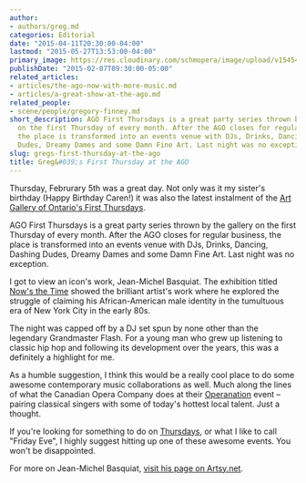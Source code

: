 ```yaml
---
author:
- authors/greg.md
categories: Editorial
date: "2015-04-11T20:30:00-04:00"
lastmod: "2015-05-27T13:53:00-04:00"
primary_image: https://res.cloudinary.com/schmopera/image/upload/v1545409169/media/webhook-uploads/1428798552389/AGO.jpg.jpg
publishDate: "2015-02-07T09:30:00-05:00"
related_articles:
- articles/the-ago-now-with-more-music.md
- articles/a-great-show-at-the-ago.md
related_people:
- scene/people/gregory-finney.md
short_description: AGO First Thursdays is a great party series thrown by the gallery
  on the first Thursday of every month. After the AGO closes for regular business,
  the place is transformed into an events venue with DJs, Drinks, Dancing, Dashing
  Dudes, Dreamy Dames and some Damn Fine Art. Last night was no exception.
slug: gregs-first-thursday-at-the-ago
title: Greg&#039;s First Thursday at the AGO
---
```


Thursday, Februrary 5th was a great day. Not only was it my sister's birthday (Happy Birthday Caren!) it was also the latest instalment of the [Art Gallery of Ontario's First Thursdays](http://www.ago.net/firstthursdays).

AGO First Thursdays is a great party series thrown by the gallery on the first Thursday of every month. After the AGO closes for regular business, the place is transformed into an events venue with DJs, Drinks, Dancing, Dashing Dudes, Dreamy Dames and some Damn Fine Art. Last night was no exception.

I got to view an icon's work, Jean-Michel Basquiat. The exhibition titled [Now's the Time](http://www.ago.net/basquiat) showed the brilliant artist's work where he explored the struggle of claiming his African-American male identity in the tumultuous era of New York City in the early 80s.

The night was capped off by a DJ set spun by none other than the legendary Grandmaster Flash. For a young man who grew up listening to classic hip hop and following its development over the years, this was a definitely a highlight for me.

As a humble suggestion, I think this would be a really cool place to do some awesome contemporary music collaborations as well. Much along the lines of what the Canadian Opera Company does at their [Operanation](http://www.coc.ca/SupportTheCOC/SpecialEvents/Operanation.aspx) event – pairing classical singers with some of today's hottest local talent. Just a thought.

If you're looking for something to do on [Thursdays](http://www.ago.net/firstthursdays), or what I like to call "Friday Eve", I highly suggest hitting up one of these awesome events. You won't be disappointed.

For more on Jean-Michel Basquiat, [visit his page on Artsy.net](https://www.artsy.net/artist/jean-michel-basquiat).

